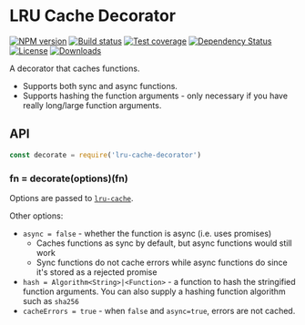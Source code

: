 
# LRU Cache Decorator

[![NPM version][npm-image]][npm-url]
[![Build status][travis-image]][travis-url]
[![Test coverage][codecov-image]][codecov-url]
[![Dependency Status][david-image]][david-url]
[![License][license-image]][license-url]
[![Downloads][downloads-image]][downloads-url]

A decorator that caches functions.

- Supports both sync and async functions.
- Supports hashing the function arguments - only necessary if you have really long/large function arguments.

## API

```js
const decorate = require('lru-cache-decorator')
```

### fn = decorate(options)(fn)

Options are passed to [`lru-cache`](https://github.com/isaacs/node-lru-cache).

Other options:

- `async = false` - whether the function is async (i.e. uses promises)
  - Caches functions as sync by default, but async functions would still work
  - Sync functions do not cache errors while async functions do since it's stored as a rejected promise
- `hash = Algorithm<String>|<Function>` - a function to hash the stringified function arguments. You can also supply a hashing function algorithm such as `sha256`
- `cacheErrors = true` - when `false` and `async=true`, errors are not cached.

[npm-image]: https://img.shields.io/npm/v/lru-cache-decorator.svg?style=flat-square
[npm-url]: https://npmjs.org/package/lru-cache-decorator
[travis-image]: https://img.shields.io/travis/jonathanong/lru-cache-decorator/master.svg?style=flat-square
[travis-url]: https://travis-ci.org/jonathanong/lru-cache-decorator
[codecov-image]: https://img.shields.io/codecov/c/github/jonathanong/lru-cache-decorator/master.svg?style=flat-square
[codecov-url]: https://codecov.io/github/jonathanong/lru-cache-decorator
[david-image]: http://img.shields.io/david/jonathanong/lru-cache-decorator.svg?style=flat-square
[david-url]: https://david-dm.org/jonathanong/lru-cache-decorator
[license-image]: http://img.shields.io/npm/l/lru-cache-decorator.svg?style=flat-square
[license-url]: LICENSE
[downloads-image]: http://img.shields.io/npm/dm/lru-cache-decorator.svg?style=flat-square
[downloads-url]: https://npmjs.org/package/lru-cache-decorator
